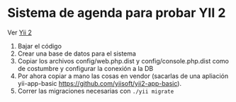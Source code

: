 Sistema de agenda para probar YII 2
===================================

Ver [Yii 2](https://github.com/yiisoft/yii2)

1. Bajar el código
2. Crear una base de datos para el sistema
3. Copiar los archivos config/web.php.dist y config/console.php.dist como de costumbre y configurar la conexión a la DB
4. Por ahora copiar a mano las cosas en vendor (sacarlas de una apliación yii-app-basic https://github.com/yiisoft/yii2-app-basic).
5. Correr las migraciones necesarias con `./yii migrate`
